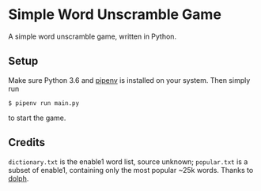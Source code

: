 # Simple Word Unscramble Game

A simple word unscramble game, written in Python.

## Setup

Make sure Python 3.6 and [pipenv](https://pipenv.readthedocs.io/en/latest/) is installed on your system. Then simply run

```
$ pipenv run main.py
```

to start the game.

## Credits

`dictionary.txt` is the enable1 word list, source unknown; `popular.txt` is a subset of enable1, containing only the most popular ~25k words. Thanks to [dolph](https://github.com/dolph/dictionary).
